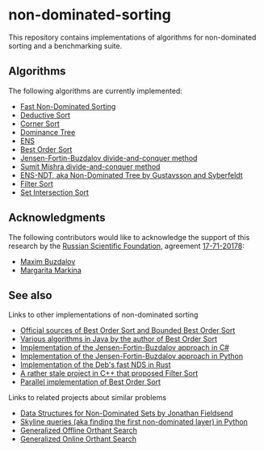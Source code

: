 # non-dominated-sorting
This repository contains implementations of algorithms for non-dominated sorting and a benchmarking suite.

## Algorithms

The following algorithms are currently implemented:

* [Fast Non-Dominated Sorting](https://github.com/mbuzdalov/non-dominated-sorting/wiki/Algorithms:-Fast-Non%E2%80%90Dominated-Sorting)
* [Deductive Sort](https://github.com/mbuzdalov/non-dominated-sorting/wiki/Algorithms:-Deductive-Sort)
* [Corner Sort](https://github.com/mbuzdalov/non-dominated-sorting/wiki/Algorithms:-Corner-Sort)
* [Dominance Tree](https://github.com/mbuzdalov/non-dominated-sorting/wiki/Algorithms:-Dominance-Tree)
* [ENS](https://github.com/mbuzdalov/non-dominated-sorting/wiki/Algorithms:-ENS)
* [Best Order Sort](https://github.com/mbuzdalov/non-dominated-sorting/wiki/Algorithms:-Best-Order-Sort)
* [Jensen-Fortin-Buzdalov divide-and-conquer method](https://github.com/mbuzdalov/non-dominated-sorting/wiki/Algorithms:-Jensen%E2%80%90Fortin%E2%80%90Buzdalov-divide%E2%80%90and%E2%80%90conquer)
* [Sumit Mishra divide-and-conquer method](https://github.com/mbuzdalov/non-dominated-sorting/wiki/Algorithms:-Sumit-Mishra's-divide%E2%80%90and%E2%80%90conquer)
* [ENS-NDT, aka Non-Dominated Tree by Gustavsson and Syberfeldt](https://github.com/mbuzdalov/non-dominated-sorting/wiki/Algorithms:-Non%E2%80%90Dominated-Tree)
* [Filter Sort](https://github.com/mbuzdalov/non-dominated-sorting/wiki/Algorithms:-Filter-Sort)
* [Set Intersection Sort](https://github.com/mbuzdalov/non-dominated-sorting/wiki/Set-Intersection-Sort)

## Acknowledgments

The following contributors would like to acknowledge the support of this research by the [Russian Scientific Foundation](http://рнф.рф/en),
agreement [17-71-20178](http://рнф.рф/en/enprjcard/?rid=17-71-20178):

* [Maxim Buzdalov](https://github.com/mbuzdalov)
* [Margarita Markina](https://github.com/markina)

## See also

Links to other implementations of non-dominated sorting

* [Official sources of Best Order Sort and Bounded Best Order Sort](https://github.com/proteekroy/Best-Order-Sort)
* [Various algorithms in Java by the author of Best Order Sort](https://github.com/proteekroy/NDS)
* [Implementation of the Jensen-Fortin-Buzdalov approach in C#](https://github.com/KernelA/nds)
* [Implementation of the Jensen-Fortin-Buzdalov approach in Python](https://github.com/KernelA/nds-py)
* [Implementation of the Deb's fast NDS in Rust](https://github.com/mneumann/non-dominated-sort-rs)
* [A rather stale project in C++ that proposed Filter Sort](https://github.com/WangJunChen567/NS)
* [Parallel implementation of Best Order Sort](https://github.com/juanjonrg/nds)


Links to related projects about similar problems

* [Data Structures for Non-Dominated Sets by Jonathan Fieldsend](https://github.com/fieldsend/multiobjective_data_structures)
* [Skyline queries (aka finding the first non-dominated layer) in Python](https://github.com/tommyod/paretoset)
* [Generalized Offline Orthant Search](https://github.com/mbuzdalov/orthant-search)
* [Generalized Online Orthant Search](https://github.com/mbuzdalov/incremental-orthants)
